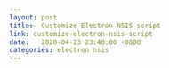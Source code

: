 ```yaml
---
layout: post
title:  Customize Electron NSIS script
link: customize-electron-nsis-script
date:   2020-04-23 23:40:00 +0800
categories: electron nsis
---
```

